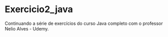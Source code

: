 # Exercicio2_java
Continuando a série de exercícios do curso Java completo com o professor Nelio Alves - Udemy.

